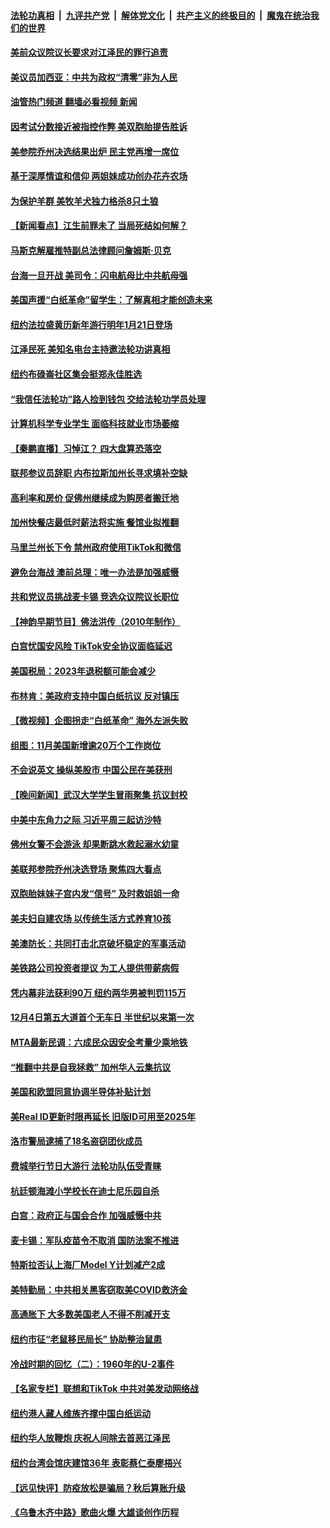 ####  [法轮功真相](../../../../basic/blob/master/README.md?t=12080201) &nbsp;|&nbsp; [九评共产党](../../../../9ping.md/blob/master/README.md?t=12080201) &nbsp;|&nbsp; [解体党文化](../../../../jtdwh.md/blob/master/README.md?t=12080201)  &nbsp;|&nbsp; [共产主义的终极目的](../../../../gczydzjmd.md/blob/master/README.md?t=12080201) &nbsp;|&nbsp; [魔鬼在统治我们的世界](../../../../mgztzwmdsj.md/blob/master/README.md?t=12080201) 

#### [美前众议院议长要求对江泽民的罪行追责](../pages/nsc412/n13880250.md?t=12080201) 

#### [美议员加西亚：中共为政权“清零”非为人民](../pages/nsc412/n13879181.md?t=12080201) 

#### [油管热门频道 翻墙必看视频 新闻](http://129.146.143.75:81/youtube.html?12080201)

#### [因考试分数接近被指控作弊 美双胞胎提告胜诉](../pages/nsc412/n13880288.md?t=12080201) 


#### [美参院乔州决选结果出炉 民主党再增一席位](../pages/nsc412/n13879720.md?t=12080201) 

#### [基于深厚情谊和信仰 两姐妹成功创办花卉农场](../pages/nsc412/n13879931.md?t=12080201) 

#### [为保护羊群 美牧羊犬独力格杀8只土狼](../pages/nsc412/n13879825.md?t=12080201) 

#### [【新闻看点】江生前罪未了 当局死结如何解？](../pages/nsc412/n13879741.md?t=12080201) 

#### [马斯克解雇推特副总法律顾问詹姆斯·贝克](../pages/nsc412/n13879749.md?t=12080201) 

#### [台海一旦开战 美司令：闪电航母比中共航母强](../pages/nsc412/n13879801.md?t=12080201) 

#### [美国声援“白纸革命”留学生：了解真相才能创造未来](../pages/nsc412/n13879814.md?t=12080201) 

#### [纽约法拉盛黄历新年游行明年1月21日登场](../pages/nsc412/n13879834.md?t=12080201) 

#### [江泽民死 美知名电台主持邀法轮功讲真相](../pages/nsc412/n13879883.md?t=12080201) 

#### [纽约布碌崙社区集会挺郑永佳胜选](../pages/nsc412/n13879859.md?t=12080201) 

#### [“我信任法轮功”路人捡到钱包 交给法轮功学员处理](../pages/nsc412/n13879855.md?t=12080201) 

#### [计算机科学专业学生 面临科技就业市场萎缩](../pages/nsc412/n13879799.md?t=12080201) 

#### [【秦鹏直播】习悼江？ 四大盘算恐落空](../pages/nsc412/n13879660.md?t=12080201) 

#### [联邦参议员辞职 内布拉斯加州长寻求填补空缺](../pages/nsc412/n13879729.md?t=12080201) 

#### [高利率和房价 促佛州继续成为购房者搬迁地](../pages/nsc412/n13879787.md?t=12080201) 

#### [加州快餐店最低时薪法将实施 餐馆业拟推翻](../pages/nsc412/n13879780.md?t=12080201) 

#### [马里兰州长下令 禁州政府使用TikTok和微信](../pages/nsc412/n13879675.md?t=12080201) 

#### [避免台海战 澳前总理：唯一办法是加强威慑](../pages/nsc412/n13879719.md?t=12080201) 

#### [共和党议员挑战麦卡锡 竞选众议院议长职位](../pages/nsc412/n13879704.md?t=12080201) 

#### [【神韵早期节目】佛法洪传（2010年制作）](../pages/nsc412/n13879653.md?t=12080201) 

#### [白宫忧国安风险 TikTok安全协议面临延迟](../pages/nsc412/n13879684.md?t=12080201) 

#### [美国税局：2023年退税额可能会减少](../pages/nsc412/n13879618.md?t=12080201) 

#### [布林肯：美政府支持中国白纸抗议 反对镇压](../pages/nsc412/n13879629.md?t=12080201) 

#### [【微视频】企图拐走“白纸革命” 海外左派失败](../pages/nsc412/n13879560.md?t=12080201) 

#### [组图：11月美国新增逾20万个工作岗位](../pages/nsc412/n13878893.md?t=12080201) 

#### [不会说英文 操纵美股市 中国公民在美获刑](../pages/nsc412/n13879228.md?t=12080201) 

#### [【晚间新闻】武汉大学学生冒雨聚集 抗议封校](../pages/nsc412/n13879545.md?t=12080201) 

#### [中美中东角力之际 习近平周三起访沙特](../pages/nsc412/n13879110.md?t=12080201) 

#### [佛州女警不会游泳 却果断跳水救起溺水幼童](../pages/nsc412/n13879280.md?t=12080201) 

#### [美联邦参院乔州决选登场 聚焦四大看点](../pages/nsc412/n13879497.md?t=12080201) 

#### [双胞胎妹妹子宫内发“信号” 及时救姐姐一命](../pages/nsc412/n13878825.md?t=12080201) 

#### [美夫妇自建农场 以传统生活方式养育10孩](../pages/nsc412/n13878789.md?t=12080201) 

#### [美澳防长：共同打击北京破坏稳定的军事活动](../pages/nsc412/n13879387.md?t=12080201) 

#### [美铁路公司投资者提议 为工人提供带薪病假](../pages/nsc412/n13879270.md?t=12080201) 

#### [凭内幕非法获利90万 纽约两华男被判罚115万](../pages/nsc412/n13879252.md?t=12080201) 

#### [12月4日第五大道首个无车日 半世纪以来第一次](../pages/nsc412/n13879210.md?t=12080201) 

#### [MTA最新民调：六成民众因安全考量少乘地铁](../pages/nsc412/n13879224.md?t=12080201) 

#### [“推翻中共是自我拯救” 加州华人云集抗议](../pages/nsc412/n13879223.md?t=12080201) 

#### [美国和欧盟同意协调半导体补贴计划](../pages/nsc412/n13879188.md?t=12080201) 

#### [美Real ID更新时限再延长 旧版ID可用至2025年](../pages/nsc412/n13879186.md?t=12080201) 

#### [洛市警局逮捕了18名盗窃团伙成员](../pages/nsc412/n13879151.md?t=12080201) 

#### [费城举行节日大游行 法轮功队伍受青睐](../pages/nsc412/n13878594.md?t=12080201) 

#### [杭廷顿海滩小学校长在迪士尼乐园自杀](../pages/nsc412/n13879128.md?t=12080201) 

#### [白宫：政府正与国会合作 加强威慑中共](../pages/nsc412/n13879133.md?t=12080201) 

#### [麦卡锡：军队疫苗令不取消 国防法案不推进](../pages/nsc412/n13879097.md?t=12080201) 

#### [特斯拉否认上海厂Model Y计划减产2成](../pages/nsc412/n13879089.md?t=12080201) 

#### [美特勤局：中共相关黑客窃取美COVID救济金](../pages/nsc412/n13879086.md?t=12080201) 

#### [高通胀下 大多数美国老人不得不削减开支](../pages/nsc412/n13878869.md?t=12080201) 

#### [纽约市征“老鼠移民局长” 协助整治鼠患](../pages/nsc412/n13878633.md?t=12080201) 

#### [冷战时期的回忆（二）：1960年的U-2事件](../pages/nsc412/n13878654.md?t=12080201) 

#### [【名家专栏】联想和TikTok 中共对美发动网络战](../pages/nsc412/n13878428.md?t=12080201) 

#### [纽约港人藏人维族齐撑中国白纸运动](../pages/nsc412/n13878740.md?t=12080201) 

#### [纽约华人放鞭炮  庆祝人间除去首恶江泽民](../pages/nsc412/n13878732.md?t=12080201) 

#### [纽约台湾会馆庆建馆36年 表彰蔡仁泰廖梧兴](../pages/nsc412/n13878713.md?t=12080201) 

#### [【远见快评】防疫放松是骗局？秋后算账升级](../pages/nsc412/n13878641.md?t=12080201) 

#### [《乌鲁木齐中路》歌曲火爆 大雄谈创作历程](../pages/nsc412/n13878678.md?t=12080201) 

<img src='http://gfw-breaker.win/goodnews/indexes/nsc412.md' width='0px' height='0px'/>
